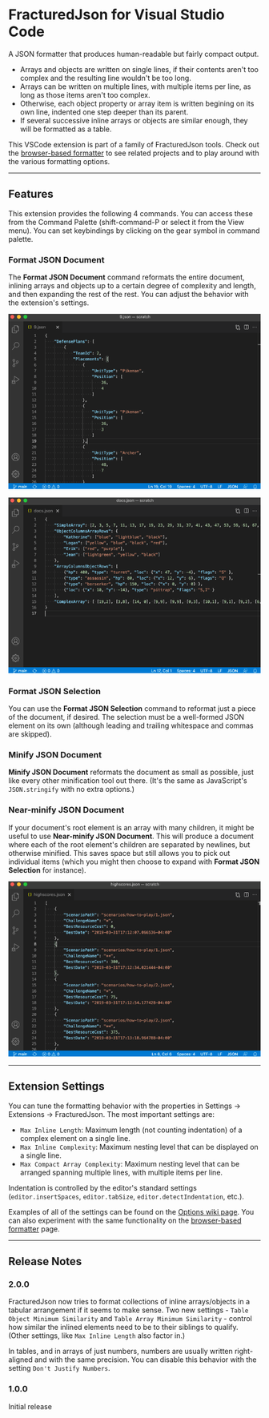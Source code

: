 # FracturedJson for Visual Studio Code

A JSON formatter that produces human-readable but fairly compact output.

* Arrays and objects are written on single lines, if their contents aren't too complex and the resulting line wouldn't be too long.
* Arrays can be written on multiple lines, with multiple items per line, as long as those items aren't too complex.
* Otherwise, each object property or array item is written begining on its own line, indented one step deeper than its parent.
* If several successive inline arrays or objects are similar enough, they will be formatted as a table.

This VSCode extension is part of a family of FracturedJson tools.  Check out the [browser-based formatter](https://j-brooke.github.io/FracturedJson/) to see related projects and to play around with the various formatting options.


---
## Features

This extension provides the following 4 commands.  You can access these from the Command Palette (shift-command-P or select it from the View menu).  You can set keybindings by clicking on the gear symbol in command palette.

### Format JSON Document

The **Format JSON Document** command reformats the entire document, inlining arrays and objects up to a certain degree of complexity and length, and then expanding the rest of the rest.  You can adjust the behavior with the extension's settings.

![Format JSON Document](images/Format-JSON-Document.gif)

![Format JSON Document 2](images/Format-JSON-Document-2.gif)


### Format JSON Selection

You can use the **Format JSON Selection** command to reformat just a piece of the document, if desired.  The selection must be a well-formed JSON element on its own (although leading and trailing whitespace and commas are skipped).


### Minify JSON Document

**Minify JSON Document** reformats the document as small as possible, just like every other minification tool out there.  (It's the same as JavaScript's `JSON.stringify` with no extra options.)


### Near-minify JSON Document

If your document's root element is an array with many children, it might be useful to use **Near-minify JSON Document**.  This will produce a document where each of the root element's children are separated by newlines, but otherwise minified.  This saves space but still allows you to pick out individual items (which you might then choose to expand with **Format JSON Selection** for instance).

![Near-minify JSON Document](images/Near-minify-JSON-Document.gif)


---
## Extension Settings

You can tune the formatting behavior with the properties in Settings -> Extensions -> FracturedJson.  The most important settings are:

* `Max Inline Length`: Maximum length (not counting indentation) of a complex element on a single line.
* `Max Inline Complexity`: Maximum nesting level that can be displayed on a single line.
* `Max Compact Array Complexity`: Maximum nesting level that can be arranged spanning multiple lines, with multiple items per line.

Indentation is controlled by the editor's standard settings (`editor.insertSpaces`, `editor.tabSize`, `editor.detectIndentation`, etc.).

Examples of all of the settings can be found on the [Options wiki page](https://github.com/j-brooke/FracturedJson/wiki/Options).  You can also experiment with the same functionality on the [browser-based formatter](https://j-brooke.github.io/FracturedJson/) page.


---
## Release Notes

### 2.0.0

FracturedJson now tries to format collections of inline arrays/objects in a tabular arrangement if it seems to make sense.  Two new settings - `Table Object Minimum Similarity` and `Table Array Minimum Similarity` - control how similar the inlined elements need to be to their siblings to qualify.  (Other settings, like `Max Inline Length` also factor in.)

In tables, and in arrays of just numbers, numbers are usually written right-aligned and with the same precision.  You can disable this behavior with the setting `Don't Justify Numbers`.

### 1.0.0

Initial release